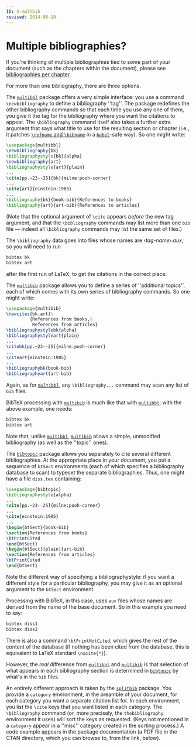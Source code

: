 ```yaml
---
ID: Q-multbib
revised: 2014-06-10
---
```

# Multiple bibliographies?

If you're thinking of multiple bibliographies tied to some part of
your document (such as the chapters within the document), please see
[bibliographies per chapter](FAQ-chapbib.md).

For more than one bibliography, there are three options.

The [`multibbl`](https://ctan.org/pkg/multibbl) package offers a very simple interface: you use
a command `\newbibliography` to define a bibliography ''tag''.  The package
redefines the other bibliography commands so that each time you use any one
of them, you give it the tag for the bibliography where you want the
citations to appear.  The `\bibliography` command itself also takes
a further extra argument that says what title to use for the resulting
section or chapter (i.e., it patches
[`\refname` and `\bibname`](FAQ-fixnam.md) in a
[`babel`](https://ctan.org/pkg/babel)-safe way).  So one might write:
```latex
\usepackage{multibbl}
\newbibliography{bk}
\bibliographystyle{bk}{alpha}
\newbibliography{art}
\bibliographystyle{art}{plain}
...
\cite[pp.~23--25]{bk}{milne:pooh-corner}
...
\cite{art}{einstein:1905}
...
\bibliography{bk}{book-bib}{References to books}
\bibliography{art}{art-bib}{References to articles}
```
(Note that the optional argument of `\cite` appears _before_ the
new tag argument, and that the `\bibliography` commands may list
more than one `bib` file&nbsp;&mdash; indeed all `\bibliography` commands
may list the same set of files.)

The `\bibliography` data goes into files whose names are
&lsaquo;_tag-name_&rsaquo;_.aux_, so you will need to run
```latex
bibtex bk
bibtex art
```
after the first run of LaTeX, to get the citations in the correct
place.

The [`multibib`](https://ctan.org/pkg/multibib) package allows you to define a series of
''additional topics'', each of which comes with its own series of
bibliography commands.  So one might write:
<!-- {% raw %} -->
```latex
\usepackage{multibib}
\newcites{bk,art}%
         {References from books,%
          References from articles}
\bibliographystylebk{alpha}
\bibliographystyleart{plain}
...
\citebk[pp.~23--25]{milne:pooh-corner}
...
\citeart{einstein:1905}
...
\bibliographybk{book-bib}
\bibliographyart{art-bib}
```
<!-- {% endraw %} -->
Again, as for [`multibbl`](https://ctan.org/pkg/multibbl), any `\bibliography...` command may
scan any list of `bib` files.

BibTeX processing with [`multibib`](https://ctan.org/pkg/multibib) is much like that with
[`multibbl`](https://ctan.org/pkg/multibbl); with the above example, one needs:
```latex
bibtex bk
bibtex art
```
Note that, unlike [`multibbl`](https://ctan.org/pkg/multibbl), [`multibib`](https://ctan.org/pkg/multibib) allows a
simple, unmodified bibliography (as well as the ''topic'' ones).  

The [`bibtopic`](https://ctan.org/pkg/bibtopic) package allows you separately to cite several
different bibliographies.  At the appropriate place in your document,
you put a sequence of `btSect` environments (each of which
specifies a bibliography database to scan) to typeset the separate
bibliographies.  Thus, one might have a file `diss.tex` containing:
```latex
\usepackage{bibtopic}
\bibliographystyle{alpha}
...
\cite[pp.~23--25]{milne:pooh-corner}
...
\cite{einstein:1905}
...
\begin{btSect}{book-bib}
\section{References from books}
\btPrintCited
\end{btSect}
\begin{btSect}[plain]{art-bib}
\section{References from articles}
\btPrintCited
\end{btSect}
```
Note the different way of specifying a bibliographystyle: if you want
a different style for a particular bibliography, you may give it as an
optional argument to the `btSect` environment.

Processing with BibTeX, in this case, uses `aux` files whose names
are derived from the name of the base document.  So in this example
you need to say:
```latex
bibtex diss1
bibtex diss2
```

There is also a command `\btPrintNotCited`, which gives the rest of
the content of the database (if nothing has been cited from the
database, this is equivalent to LaTeX standard `\nocite{*}`).

However, the _real_ difference from [`multibbl`](https://ctan.org/pkg/multibbl) and
[`multibib`](https://ctan.org/pkg/multibib) is that selection of what appears in each
bibliography section is determined in [`bibtopic`](https://ctan.org/pkg/bibtopic) by what's in
the `bib` files.

An entirely different approach is taken by the [`splitbib`](https://ctan.org/pkg/splitbib)
package.  You provide a `category` environment, in the
preamble of your document, for each category you want a separate
citation list for.  In each environment, you list the `\cite` keys
that you want listed in each category.  The `\bibliography` command
(or, more precisely, the `thebibliography` environment it
uses) will sort the keys as requested.  (Keys not mentioned in a
`category` appear in a ''misc'' category created in the
sorting process.)  A code example appears in the package documentation
(a PDF file in the CTAN directory,
  which you can browse to, from the link, below).

